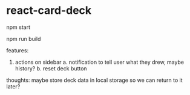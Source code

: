 # react-card-deck

npm start

npm run build

features:
1. actions on sidebar
	a. notification to tell user what they drew, maybe history?
	b. reset deck button

thoughts:
maybe store deck data in local storage so we can return to it later?